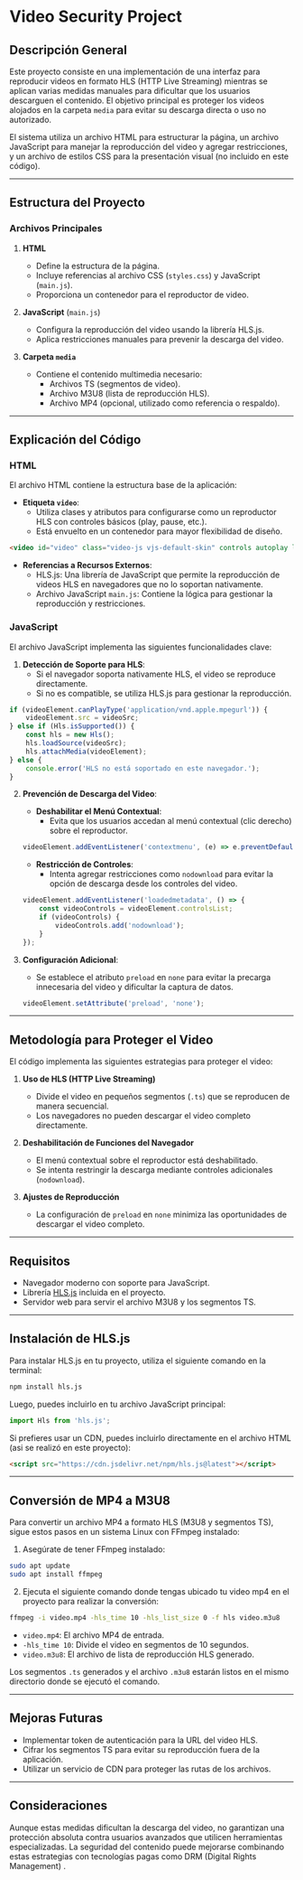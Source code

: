 # Video Security Project

## Descripción General
Este proyecto consiste en una implementación de una interfaz para reproducir videos en formato HLS (HTTP Live Streaming) mientras se aplican varias medidas manuales para dificultar que los usuarios descarguen el contenido. El objetivo principal es proteger los videos alojados en la carpeta `media` para evitar su descarga directa o uso no autorizado.

El sistema utiliza un archivo HTML para estructurar la página, un archivo JavaScript para manejar la reproducción del video y agregar restricciones, y un archivo de estilos CSS para la presentación visual (no incluido en este código).

---

## Estructura del Proyecto

### Archivos Principales

1. **HTML**
   - Define la estructura de la página.
   - Incluye referencias al archivo CSS (`styles.css`) y JavaScript (`main.js`).
   - Proporciona un contenedor para el reproductor de video.

2. **JavaScript** (`main.js`)
   - Configura la reproducción del video usando la librería HLS.js.
   - Aplica restricciones manuales para prevenir la descarga del video.

3. **Carpeta `media`**
   - Contiene el contenido multimedia necesario:
     - Archivos TS (segmentos de video).
     - Archivo M3U8 (lista de reproducción HLS).
     - Archivo MP4 (opcional, utilizado como referencia o respaldo).

---

## Explicación del Código

### HTML
El archivo HTML contiene la estructura base de la aplicación:
- **Etiqueta `video`**:
  - Utiliza clases y atributos para configurarse como un reproductor HLS con controles básicos (play, pause, etc.).
  - Está envuelto en un contenedor para mayor flexibilidad de diseño.

```html
<video id="video" class="video-js vjs-default-skin" controls autoplay loop></video>
```

- **Referencias a Recursos Externos**:
  - HLS.js: Una librería de JavaScript que permite la reproducción de videos HLS en navegadores que no lo soportan nativamente.
  - Archivo JavaScript `main.js`: Contiene la lógica para gestionar la reproducción y restricciones.

### JavaScript
El archivo JavaScript implementa las siguientes funcionalidades clave:

1. **Detección de Soporte para HLS**:
   - Si el navegador soporta nativamente HLS, el video se reproduce directamente.
   - Si no es compatible, se utiliza HLS.js para gestionar la reproducción.

```javascript
if (videoElement.canPlayType('application/vnd.apple.mpegurl')) {
    videoElement.src = videoSrc;
} else if (Hls.isSupported()) {
    const hls = new Hls();
    hls.loadSource(videoSrc);
    hls.attachMedia(videoElement);
} else {
    console.error('HLS no está soportado en este navegador.');
}
```

2. **Prevención de Descarga del Video**:
   - **Deshabilitar el Menú Contextual**:
     - Evita que los usuarios accedan al menú contextual (clic derecho) sobre el reproductor.

   ```javascript
   videoElement.addEventListener('contextmenu', (e) => e.preventDefault());
   ```

   - **Restricción de Controles**:
     - Intenta agregar restricciones como `nodownload` para evitar la opción de descarga desde los controles del video.

   ```javascript
   videoElement.addEventListener('loadedmetadata', () => {
       const videoControls = videoElement.controlsList;
       if (videoControls) {
           videoControls.add('nodownload');
       }
   });
   ```

3. **Configuración Adicional**:
   - Se establece el atributo `preload` en `none` para evitar la precarga innecesaria del video y dificultar la captura de datos.

   ```javascript
   videoElement.setAttribute('preload', 'none');
   ```

---

## Metodología para Proteger el Video

El código implementa las siguientes estrategias para proteger el video:

1. **Uso de HLS (HTTP Live Streaming)**
   - Divide el video en pequeños segmentos (`.ts`) que se reproducen de manera secuencial.
   - Los navegadores no pueden descargar el video completo directamente.

2. **Deshabilitación de Funciones del Navegador**
   - El menú contextual sobre el reproductor está deshabilitado.
   - Se intenta restringir la descarga mediante controles adicionales (`nodownload`).

3. **Ajustes de Reproducción**
   - La configuración de `preload` en `none` minimiza las oportunidades de descargar el video completo.

---

## Requisitos

- Navegador moderno con soporte para JavaScript.
- Librería [HLS.js](https://github.com/video-dev/hls.js) incluida en el proyecto.
- Servidor web para servir el archivo M3U8 y los segmentos TS.

---

## Instalación de HLS.js
Para instalar HLS.js en tu proyecto, utiliza el siguiente comando en la terminal:

```bash
npm install hls.js
```

Luego, puedes incluirlo en tu archivo JavaScript principal:

```javascript
import Hls from 'hls.js';
```

Si prefieres usar un CDN, puedes incluirlo directamente en el archivo HTML (asi se realizó en este proyecto):

```html
<script src="https://cdn.jsdelivr.net/npm/hls.js@latest"></script>
```

---

## Conversión de MP4 a M3U8
Para convertir un archivo MP4 a formato HLS (M3U8 y segmentos TS), sigue estos pasos en un sistema Linux con FFmpeg instalado:

1. Asegúrate de tener FFmpeg instalado:

```bash
sudo apt update
sudo apt install ffmpeg
```

2. Ejecuta el siguiente comando donde tengas ubicado tu video mp4 en el proyecto para realizar la conversión:

```bash
ffmpeg -i video.mp4 -hls_time 10 -hls_list_size 0 -f hls video.m3u8
```

- `video.mp4`: El archivo MP4 de entrada.
- `-hls_time 10`: Divide el video en segmentos de 10 segundos.
- `video.m3u8`: El archivo de lista de reproducción HLS generado.

Los segmentos `.ts` generados y el archivo `.m3u8` estarán listos en el mismo directorio donde se ejecutó el comando.

---

## Mejoras Futuras

- Implementar token de autenticación para la URL del video HLS.
- Cifrar los segmentos TS para evitar su reproducción fuera de la aplicación.
- Utilizar un servicio de CDN para proteger las rutas de los archivos.

---

## Consideraciones
Aunque estas medidas dificultan la descarga del video, no garantizan una protección absoluta contra usuarios avanzados que utilicen herramientas especializadas. La seguridad del contenido puede mejorarse combinando estas estrategias con tecnologías pagas como DRM (Digital Rights Management) .
